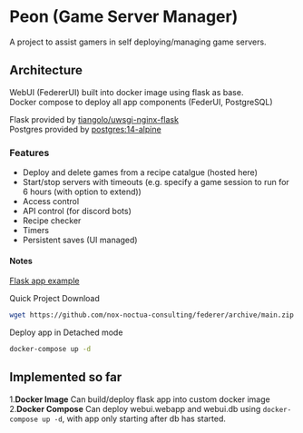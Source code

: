 # Peon (Game Server Manager)

A project to assist gamers in self deploying/managing game servers.

## Architecture

WebUI (FedererUI) built into docker image using flask as base.\
Docker compose to deploy all app components (FederUI, PostgreSQL)

Flask provided by [tiangolo/uwsgi-nginx-flask](https://hub.docker.com/r/tiangolo/uwsgi-nginx-flask/)\
Postgres provided by [postgres:14-alpine](https://hub.docker.com/_/postgres)

### Features

- Deploy and delete games from a recipe catalgue (hosted here)
- Start/stop servers with timeouts (e.g. specify a game session to run for 6 hours (with option to extend))
- Access control
- API control (for discord bots)
- Recipe checker
- Timers
- Persistent saves (UI managed)


#### Notes

[Flask app example](https://ianlondon.github.io/blog/deploy-flask-docker-nginx/)

Quick Project Download

```bash
wget https://github.com/nox-noctua-consulting/federer/archive/main.zip
```

Deploy app in Detached mode

```bash
docker-compose up -d
```

## Implemented so far

1.**Docker Image** Can build/deploy flask app into custom docker image
2.**Docker Compose** Can deploy webui.webapp and webui.db using ``docker-compose up -d``, with app only starting after db has started.